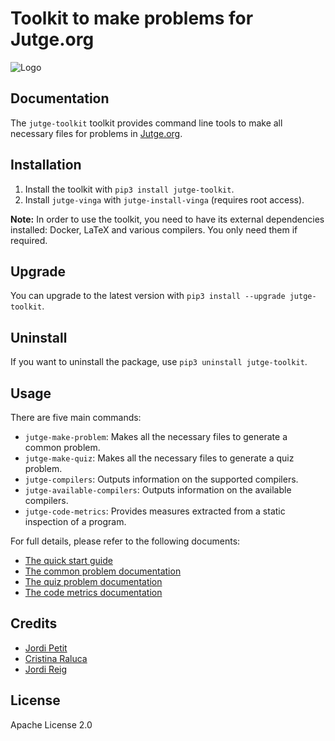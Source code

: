 # Toolkit to make problems for Jutge.org

![Logo](documentation/jutge-toolkit.png)


## Documentation

The `jutge-toolkit` toolkit provides command line tools to
make all necessary files for problems in
[Jutge.org](https://jutge.org/).


## Installation

1. Install the toolkit with `pip3 install jutge-toolkit`.
2. Install `jutge-vinga` with `jutge-install-vinga` (requires root access).

**Note:** In order to use the toolkit, you need to have its external dependencies
installed: Docker, LaTeX and various compilers. You only need them if required.


## Upgrade

You can upgrade to the latest version with `pip3 install --upgrade jutge-toolkit`.


## Uninstall

If you want to uninstall the package, use `pip3 uninstall jutge-toolkit`.


## Usage

There are five main commands:

- `jutge-make-problem`: Makes all the necessary files to generate a common problem.
- `jutge-make-quiz`: Makes all the necessary files to generate a quiz problem.
- `jutge-compilers`: Outputs information on the supported compilers.
- `jutge-available-compilers`: Outputs information on the available compilers.
- `jutge-code-metrics`:  Provides measures extracted from a static inspection of a program.

For full details, please refer to the following documents:

- [The quick start guide](documentation/quick-start.md)
- [The common problem documentation](documentation/problems.md)
- [The quiz problem documentation](documentation/quizzes.md)
- [The code metrics documentation](documentation/code_metrics.md)


## Credits

- [Jordi Petit](https://github.com/jordi-petit)
- [Cristina Raluca](https://github.com/ralucado)
- [Jordi Reig](https://github.com/jordireig)


## License

Apache License 2.0
